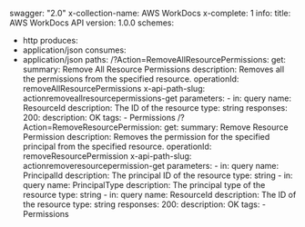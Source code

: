 swagger: "2.0"
x-collection-name: AWS WorkDocs
x-complete: 1
info:
  title: AWS WorkDocs API
  version: 1.0.0
schemes:
- http
produces:
- application/json
consumes:
- application/json
paths:
  /?Action=RemoveAllResourcePermissions:
    get:
      summary: Remove All Resource Permissions
      description: Removes all the permissions from the specified resource.
      operationId: removeAllResourcePermissions
      x-api-path-slug: actionremoveallresourcepermissions-get
      parameters:
      - in: query
        name: ResourceId
        description: The ID of the resource
        type: string
      responses:
        200:
          description: OK
      tags:
      - Permissions
  /?Action=RemoveResourcePermission:
    get:
      summary: Remove Resource Permission
      description: Removes the permission for the specified principal from the specified
        resource.
      operationId: removeResourcePermission
      x-api-path-slug: actionremoveresourcepermission-get
      parameters:
      - in: query
        name: PrincipalId
        description: The principal ID of the resource
        type: string
      - in: query
        name: PrincipalType
        description: The principal type of the resource
        type: string
      - in: query
        name: ResourceId
        description: The ID of the resource
        type: string
      responses:
        200:
          description: OK
      tags:
      - Permissions